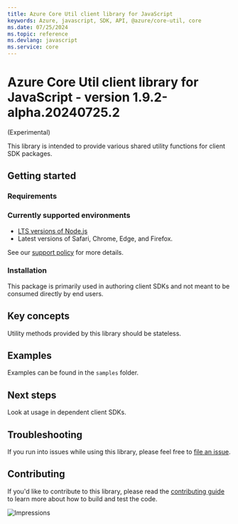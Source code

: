 ```yaml
---
title: Azure Core Util client library for JavaScript
keywords: Azure, javascript, SDK, API, @azure/core-util, core
ms.date: 07/25/2024
ms.topic: reference
ms.devlang: javascript
ms.service: core
---
```

# Azure Core Util client library for JavaScript - version 1.9.2-alpha.20240725.2 
 (Experimental)

This library is intended to provide various shared utility functions for client SDK packages.

## Getting started

### Requirements

### Currently supported environments

- [LTS versions of Node.js](https://github.com/nodejs/release#release-schedule)
- Latest versions of Safari, Chrome, Edge, and Firefox.

See our [support policy](https://github.com/Azure/azure-sdk-for-js/blob/main/SUPPORT.md) for more details.

### Installation

This package is primarily used in authoring client SDKs and not meant to be consumed directly by end users.

## Key concepts

Utility methods provided by this library should be stateless.

## Examples

Examples can be found in the `samples` folder.

## Next steps

Look at usage in dependent client SDKs.

## Troubleshooting

If you run into issues while using this library, please feel free to [file an issue](https://github.com/Azure/azure-sdk-for-js/issues/new).

## Contributing

If you'd like to contribute to this library, please read the [contributing guide](https://github.com/Azure/azure-sdk-for-js/blob/main/CONTRIBUTING.md) to learn more about how to build and test the code.

![Impressions](https://azure-sdk-impressions.azurewebsites.net/api/impressions/azure-sdk-for-js%2Fsdk%2Fcore%2Fcore-util%2FREADME.png)

